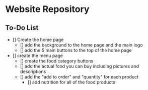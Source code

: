 # Website Repository

## To-Do List
- [] Create the home page
  - [] add the background to the home page and the main logo
  - [] add the 5 main buttons to the top of the home page
- [] create the menu page
  - [] create the food category buttons
  - [] add the actual food you can buy including pictures and descriptions
  - [] add the "add to order" and "quantity" for each product
    - [] add nutrition for all of the food products

